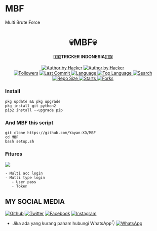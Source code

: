 # MBF
Multi Brute Force
<h1 align="center">
    💀MBF💀
</h1>
<h4 align="center">
  🇮🇩TRICKER INDONESIA🇮🇩
</h4>
<p align="center">
<a href="#"><img title="Author by Hacker" src="https://img.shields.io/badge/Coded%20By-YayanXD-green?"></a>
<a href="#"><img title="Author by Hacker" src="https://img.shields.io/badge/Code%20-python2.7-blue?"></a>
<br>
<a href="https://github.com/Yayan-XD/followers">
<img title="Followers" src="https://img.shields.io/github/followers/Yayan-XD?label=Followers&color=blue&style=flat-square"></a>
<a href="https://github.com/Yayan-XD/termux-style/stargazers/">
  <a href="https://github.com/Yayan-XD/MBF">
    <img alt="Last Commit" src="https://img.shields.io/github/last-commit/Yayan-XD/MBF.svg"/>
  </a>
  <a href="https://github.com/Yayan-XD/MBF">
    <img alt="Language" src="https://img.shields.io/github/languages/count/Yayan-XD/MBF.svg"/>
  </a>
  <a href="https://github.com/Yayan-XD/MBF">
    <img alt="Top Language" src="https://img.shields.io/github/languages/top/Yayan-XD/MBF.svg"/>
  </a>
  <a href="https://github.com/Yayan-XD/MBF">
    <img alt="Search" src="https://img.shields.io/github/search/Yayan-XD/Craker/MBF.svg"/>
  </a>
  <a href="https://github.com/Yayan-XD/MBF">
    <img alt="Repo Size" src="https://img.shields.io/github/repo-size/Yayan-XD/MBF.svg"/>
  </a>
  <a href="https://github.com/Yayan-XD/MBF">
    <img alt="Starts" src="https://img.shields.io/github/stars/Yayan-XD/MBF.svg"/>
  </a>
  <a href="https://github.com/Yayan-XD/MBF">
    <img alt="Forks" src="https://img.shields.io/github/forks/Yayan-XD/MBF.svg"/>
  </a>
</div>
<p align="center">

### Install
```
pkg update && pkg upgrade
pkg install git python2
pip2 install --upgrade pip
```
### And MBF this script
```
git clone https://github.com/Yayan-XD/MBF
cd MBF
bash setup.sh
```
### Fitures
<img src="https://github.com/Yayan-XD/MBF/blob/main/Screenshot_20201003_034211.png" />

```
- Multi acc login
- Mutli type login
   - User pass
   - Token
```

## MY SOCIAL MEDIA
[![Github](https://img.shields.io/badge/Github-Ikuti-dark?style=for-the-badge&logo=github)](https://github.com/Yayan-XD)
[![Twitter](https://img.shields.io/badge/twitter-Ikuti-dark?style=for-the-badge&logo=Twitter)](https://mobile.twitter.com/moch_xd)
[![Facebook](https://img.shields.io/badge/Facebook-Ikuti-dark?style=for-the-badge&logo=facebook)](https://www.facebook.com/YAYAN.XING.ZUCKERBERG.SR)
[![Instagram](https://img.shields.io/badge/Instagram-Ikuti-dark?style=for-the-badge&logo=instagram)](https://Instagram.com/yayanxd_)
* Jika ada yang kurang paham hubungi WhatsApp👇
[![WhatsApp](https://img.shields.io/badge/whatsapp-Hubungi-brightgreen?style=for-the-badge&logo=whatsapp)](https://api.whatsapp.com/send/?phone=%2B6285603036683&text&app_absent=0)
